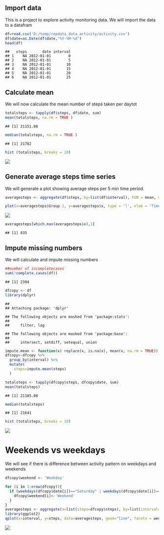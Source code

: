 Import data
-----------

This is a project to explore activity monitoring data. We will import the data to a datafram

``` r
df=read.csv('D:/temp/repdata_data_activity/activity.csv')
df$date=as.Date(df$date,"%Y-%M-%d")
head(df)
```

    ##   steps       date interval
    ## 1    NA 2012-01-01        0
    ## 2    NA 2012-01-01        5
    ## 3    NA 2012-01-01       10
    ## 4    NA 2012-01-01       15
    ## 5    NA 2012-01-01       20
    ## 6    NA 2012-01-01       25

Calculate mean
--------------

We will now calculate the mean number of steps taken per daytot

``` r
totalsteps <- tapply(df$steps, df$date, sum)
mean(totalsteps, na.rm = TRUE )
```

    ## [1] 21151.88

``` r
median(totalsteps, na.rm = TRUE )
```

    ## [1] 21782

``` r
hist (totalsteps, breaks = 10)
```

![](PA1_template_files/figure-markdown_github/mean-1.png)

Generate average steps time series
----------------------------------

We will generate a plot showing average steps per 5 min time period.

``` r
averagesteps <- aggregate(df$steps, by=list(df$interval), FUN = mean, na.rm = TRUE)

plot(x=averagesteps$Group.1, y=averagesteps$x, type = 'l', xlab = 'Time', ylab = 'Average Steps', main = 'Average Steps Time Series')
```

![](PA1_template_files/figure-markdown_github/time%20series%20plot-1.png)

``` r
averagesteps[which.max(averagesteps$x),1]
```

    ## [1] 835

Impute missing numbers
----------------------

We will calculate and impute missing numbers

``` r
##number of incompletecases
sum(!complete.cases(df))
```

    ## [1] 2304

``` r
dfcopy <- df
library(dplyr)
```

    ## 
    ## Attaching package: 'dplyr'

    ## The following objects are masked from 'package:stats':
    ## 
    ##     filter, lag

    ## The following objects are masked from 'package:base':
    ## 
    ##     intersect, setdiff, setequal, union

``` r
impute.mean <- function(x) replace(x, is.na(x), mean(x, na.rm = TRUE))
dfcopy<-dfcopy %>%
  group_by(interval) %>%
  mutate(
    steps=impute.mean(steps)
  )

totalsteps <- tapply(dfcopy$steps, dfcopy$date, sum)
mean(totalsteps)
```

    ## [1] 21185.08

``` r
median(totalsteps)
```

    ## [1] 21641

``` r
hist (totalsteps, breaks = 10)
```

![](PA1_template_files/figure-markdown_github/missing%20numbers-1.png)

Weekends vs weekdays
====================

We will see if there is difference between activity pattern on weekdays and weekends

``` r
dfcopy$weekend <- 'Weekday'

for (i in 1:nrow(dfcopy)){
  if (weekdays(dfcopy$date[i])=="Saturday" | weekdays(dfcopy$date[i])=="Sunday" ) {
    dfcopy$weekend[i]<-'Weekend'
  }
}
averagesteps <- aggregate(x=list(steps=dfcopy$steps), by=list(interval=dfcopy$interval, weekend=dfcopy$weekend), FUN = mean, na.rm = TRUE)
library(ggplot2)
qplot(x=interval, y=steps, data=averagesteps, geom="line", facets = weekend~.)
```

![](PA1_template_files/figure-markdown_github/weekends-1.png)
